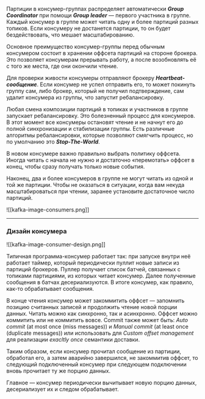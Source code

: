 Партиции в консумер-группах распределяет автоматически **_Group Coordinator_** при помощи **_Group leader_** — первого участника в группе. Каждый консумер в группе может читать одну и более партиций разных топиков. Если консумеру не достанется партиции, то он будет бездействовать, что мешает масштабированию.

Основное преимущество консумер-группы перед обычным консумером состоит в хранении оффсета партиций на стороне брокера. Это позволяет консумерам прерывать работу, а после возобновлять её с того же места, где они окончили чтение.

Для проверки живости консумеры отправляют брокеру **_Heartbeat-сообщение_**. Если консумер не успел отправить его, то может покинуть группу сам, либо брокер, который не получил подтверждение, сам удалит консумера из группы, что запустит ребалансировку.

Любая смена композиции партиций в топиках и участников в группе запускает ребалансировку. Это болезненный процесс для консумеров. В этот момент все консумеры остановят чтение и не начнут его до полной синхронизации и стабилизации группы. Есть различные алгоритмы ребалансировки, которые позволяют смягчить процесс, но по умолчанию это **_Stop-The-World_**.

В новом консумере важно правильно выбрать политику оффсета. Иногда читать с начала не нужно и достаточно «перемотать» оффсет в конец, чтобы сразу получать только новые события.

Наконец, два и более консумеров в группе не могут читать из одной и той же партиции. Чтобы не оказаться в ситуации, когда вам некуда масштабироваться при чтении, заранее установите достаточное число партиций. 

![[kafka-image-consumers.png]]

---
### Дизайн консумера

![[kafka-image-consumer-design.png]]

Типичная программа-консумер работает так: при запуске внутри неё работает таймер, который периодически пyллит новые записи из партиций брокеров. Пyллер получает список батчей, связанных с топиками партициями, из которых читает консумер. Далее полученные сообщения в батчах десериализуются. В итоге консумер, как правило, как-то обрабатывает сообщения.

В конце чтения консумер может закоммитить оффсет — запомнить позицию считанных записей и продолжить чтение новой порции данных. Читать можно как синхронно, так и асинхронно. Оффсет можно коммитить или не коммитить вовсе. Commit также может быть: 
*Auto commit* (at most once (miss messages)) и *Manual commit* (at least once (duplicate messages)) или использовать для *Custom offset management* для реализации *exacltly once* семантики доставки.

Таким образом, если консумер прочитал сообщение из партиции, обработал его, а затем аварийно завершился, не закоммитив оффсет, то следующий подключенный консумер при следующем подключении вновь прочитает ту же порцию данных.

Главное — консумер периодически вычитывает новую порцию данных, десериализует их и следом обрабатывает.
